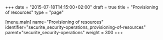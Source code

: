 +++
date = "2015-07-18T14:15:00+02:00"
draft = true
title = "Provisioning of resources"
type = "page"

[menu.main]
name="Provisioning of resources"
identifier="securite_security-operations_provisioning-of-resources"
parent="securite_security-operations"
weight = 300
+++